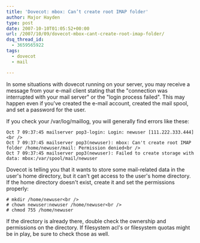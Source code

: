 ```yaml
---
title: 'Dovecot: mbox: Can’t create root IMAP folder'
author: Major Hayden
type: post
date: 2007-10-10T01:05:52+00:00
url: /2007/10/09/dovecot-mbox-cant-create-root-imap-folder/
dsq_thread_id:
  - 3659565922
tags:
  - dovecot
  - mail

---
```

In some situations with dovecot running on your server, you may receive a message from your e-mail client stating that the "connection was interrupted with your mail server" or the "login process failed". This may happen even if you've created the e-mail account, created the mail spool, and set a password for the user.

If you check your /var/log/maillog, you will generally find errors like these:

```
Oct 7 09:37:45 mailserver pop3-login: Login: newuser [111.222.333.444]<br />
Oct 7 09:37:45 mailserver pop3(newuser): mbox: Can't create root IMAP folder /home/newuser/mail: Permission denied<br />
Oct 7 09:37:45 mailserver pop3(newuser): Failed to create storage with data: mbox:/var/spool/mail/newuser
```

Dovecot is telling you that it wants to store some mail-related data in the user's home directory, but it can't get access to the user's home directory. If the home directory doesn't exist, create it and set the permissions properly:

```
# mkdir /home/newuser<br />
# chown newuser:newuser /home/newuser<br />
# chmod 755 /home/newuser
```

If the directory is already there, double check the ownership and permissions on the directory. If filesystem acl's or filesystem quotas might be in play, be sure to check those as well.
